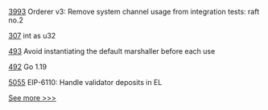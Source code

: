 
[3993](https://github.com/hyperledger/fabric/pull/3993) Orderer v3: Remove system channel usage from integration tests: raft no.2

[307](https://github.com/hyperledger/iroha-java/pull/307) int as u32

[493](https://github.com/hyperledger-labs/orion-server/pull/493) Avoid instantiating the default marshaller before each use

[492](https://github.com/hyperledger-labs/orion-server/pull/492) Go 1.19

[5055](https://github.com/hyperledger/besu/pull/5055) EIP-6110: Handle validator deposits in EL


[See more >>>](https://start-here.hyperledger.org/pull-requests)

